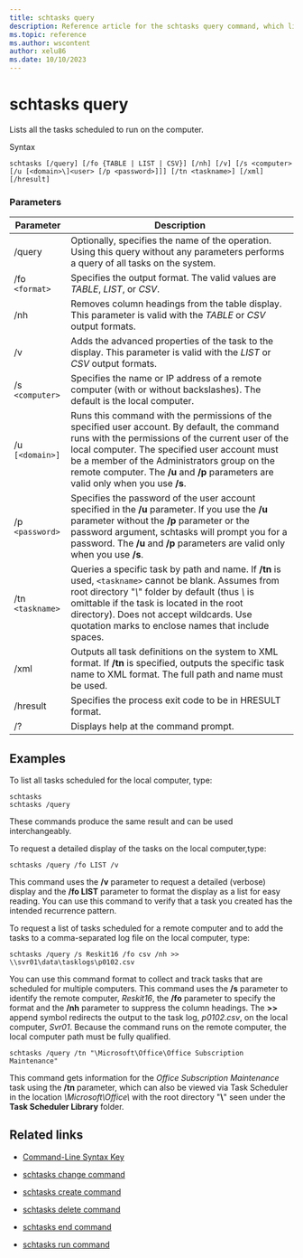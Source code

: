 ```yaml
---
title: schtasks query
description: Reference article for the schtasks query command, which lists all the tasks scheduled to run on the computer.
ms.topic: reference
ms.author: wscontent
author: xelu86
ms.date: 10/10/2023
---
```


# schtasks query

Lists all the tasks scheduled to run on the computer.

Syntax

```
schtasks [/query] [/fo {TABLE | LIST | CSV}] [/nh] [/v] [/s <computer> [/u [<domain>\]<user> [/p <password>]]] [/tn <taskname>] [/xml] [/hresult]
```

### Parameters

| Parameter | Description |
|--|--|
| /query | Optionally, specifies the name of the operation. Using this query without any parameters performs a query of all tasks on the system. |
| /fo `<format>` | Specifies the output format. The valid values are *TABLE*, *LIST*, or *CSV*. |
| /nh | Removes column headings from the table display. This parameter is valid with the *TABLE* or *CSV* output formats. |
| /v | Adds the advanced properties of the task to the display. This parameter is valid with the *LIST* or *CSV* output formats. |
| /s `<computer>` | Specifies the name or IP address of a remote computer (with or without backslashes). The default is the local computer. |
| /u `[<domain>]` | Runs this command with the permissions of the specified user account. By default, the command runs with the permissions of the current user of the local computer. The specified user account must be a member of the Administrators group on the remote computer. The **/u** and **/p** parameters are valid only when you use **/s**. |
| /p `<password>` | Specifies the password of the user account specified in the **/u** parameter. If you use the **/u** parameter without the **/p** parameter or the password argument, schtasks will prompt you for a password. The **/u** and **/p** parameters are valid only when you use **/s**. |
| /tn `<taskname>`| Queries a specific task by path and name. If **/tn** is used, `<taskname>` cannot be blank. Assumes from root directory "*\\*" folder by default (thus *\\* is omittable if the task is located in the root directory). Does not accept wildcards. Use quotation marks to enclose names that include spaces. |
| /xml | Outputs all task definitions on the system to XML format. If **/tn** is specified, outputs the specific task name to XML format. The full path and name must be used. |
| /hresult | Specifies the process exit code to be in HRESULT format. |
| /? | Displays help at the command prompt. |

## Examples

To list all tasks scheduled for the local computer, type:

```
schtasks
schtasks /query
```

These commands produce the same result and can be used interchangeably.

To request a detailed display of the tasks on the local computer,type:

```
schtasks /query /fo LIST /v
```

This command uses the **/v** parameter to request a detailed (verbose) display and the **/fo LIST** parameter to format the display as a list for easy reading. You can use this command to verify that a task you created has the intended recurrence pattern.

To request a list of tasks scheduled for a remote computer and to add the tasks to a comma-separated log file on the local computer, type:

```
schtasks /query /s Reskit16 /fo csv /nh >> \\svr01\data\tasklogs\p0102.csv
```

You can use this command format to collect and track tasks that are scheduled for multiple computers. This command uses the **/s** parameter to identify the remote computer, *Reskit16*, the **/fo** parameter to specify the format and the **/nh** parameter to suppress the column headings. The **>>** append symbol redirects the output to the task log, *p0102.csv*, on the local computer, *Svr01*. Because the command runs on the remote computer, the local computer path must be fully qualified.

```
schtasks /query /tn "\Microsoft\Office\Office Subscription Maintenance"
```

This command gets information for the *Office Subscription Maintenance* task using the **/tn** parameter, which can also be viewed via Task Scheduler in the location *\\Microsoft\\Office\\* with the root directory "**\\**" seen under the **Task Scheduler Library** folder.

## Related links

- [Command-Line Syntax Key](command-line-syntax-key.md)

- [schtasks change command](schtasks-change.md)

- [schtasks create command](schtasks-create.md)

- [schtasks delete command](schtasks-delete.md)

- [schtasks end command](schtasks-end.md)

- [schtasks run command](schtasks-run.md)
